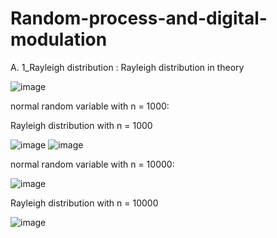 # Random-process-and-digital-modulation
A. 1_Rayleigh distribution :
Rayleigh distribution in theory

![image](https://github.com/erfanmookhtari/Random-process-and-digital-modulation/assets/156583460/876b2876-0b20-4f9c-808c-ed33af943685)

normal random variable with n = 1000:



Rayleigh distribution with n = 1000 

![image](https://github.com/erfanmookhtari/Random-process-and-digital-modulation/assets/156583460/0a381436-31c5-4d10-af34-b99a63860435) ![image](https://github.com/erfanmookhtari/Random-process-and-digital-modulation/assets/156583460/fc712266-4850-456a-b258-95ad2dfbdb8d)

normal random variable with n = 10000:

![image](https://github.com/erfanmookhtari/Random-process-and-digital-modulation/assets/156583460/d357c918-a628-4e1f-8a45-2e1ad97a224b)

Rayleigh distribution with n = 10000 

![image](https://github.com/erfanmookhtari/Random-process-and-digital-modulation/assets/156583460/24fc4ea8-3f6a-4fd3-8553-c5e90d81c8bb)

